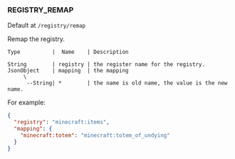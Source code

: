 ### REGISTRY_REMAP

Default at `/registry/remap`

Remap the registry.

```text
Type          |  Name    | Description

String        | registry | the register name for the registry.
JsonObject    | mapping  | the mapping
     \
      --String| *        | the name is old name, the value is the new name.
```

For example:
```json
{
  "registry": "minecraft:items",
  "mapping": {
    "minecraft:totem": "minecraft:totem_of_undying"
  }
}
```
